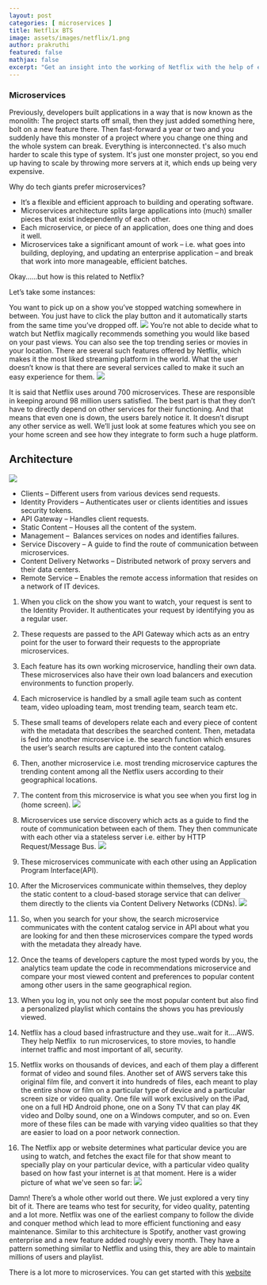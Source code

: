 ```yaml
---
layout: post
categories: [ microservices ]
title: Netflix BTS
image: assets/images/netflix/1.png
author: prakruthi
featured: false
mathjax: false
excerpt: "Get an insight into the working of Netflix with the help of essential microservices and also take a look at the working of the features you see once you log in.  "
---
```


### Microservices 

Previously, developers built applications in a way that is now known as the monolith: The project starts off small, then they just added something here, bolt on a new feature there. Then fast-forward a year or two and you suddenly have this monster of a project where you change one thing and the whole system can break. Everything is interconnected. t's also much harder to scale this type of system. It's just one monster project, so you end up having to scale by throwing more servers at it, which ends up being very expensive.

Why do tech giants prefer microservices?
* It’s a flexible and efficient approach to building and operating software.
* Microservices architecture splits large applications into (much) smaller pieces that exist independently of each other.
* Each microservice, or piece of an application, does one thing and does it well.
* Microservices take a significant amount of work – i.e. what goes into building, deploying, and updating an enterprise application – and break that work into more manageable, efficient batches.

Okay……but how is this related to Netflix?

Let’s take some instances:

You want to pick up on a show you’ve stopped watching somewhere in between. You just have to click the play button and it automatically starts from the same time you’ve dropped off. 
![](/assets/images/netflix/2.png)
You’re not able to decide what to watch but Netflix magically recommends something you would like based on your past views.
You can also see the top trending series or movies in your location. There are several such features offered by Netflix, which makes it the most liked streaming platform in the world. What the user doesn’t know is that there are several services called to make it such an easy experience for them.
![](/assets/images/netflix/3.png)

It is said that Netflix uses around 700 microservices. These are responsible in keeping around 98 million users satisfied. The best part is that they don’t have to directly depend on other services for their functioning. And that means that even one is down, the users barely notice it. It doesn’t disrupt any other service as well. We’ll just look at some features which you see on your home screen and see how they integrate to form such a huge platform.

## Architecture
![](/assets/images/netflix/4.png)

* Clients – Different users from various devices send requests. 
* Identity Providers – Authenticates user or clients identities and issues security tokens.
* API Gateway – Handles client requests.
* Static Content – Houses all the content of the system.
* Management –  Balances services on nodes and identifies failures.
* Service Discovery – A guide to find the route of communication between microservices.
* Content Delivery Networks – Distributed network of proxy servers and their data centers.
* Remote Service – Enables the remote access information that resides on a network of IT devices.

1. When you click on the show you want to watch, your request is sent to the Identity Provider. It  authenticates your request by identifying you as a regular user.
2. These requests are passed to the API Gateway which acts as an entry point for the user to forward their requests to the appropriate microservices.
3. Each feature has its own working microservice, handling their own data. These microservices also have their own load balancers and execution environments to function properly.
4. Each microservice is handled by a small agile team such as content team, video uploading team, most trending team, search team etc.
5. These small teams of developers relate each and every piece of content with the metadata that describes the searched content. Then, metadata is fed into another microservice i.e. the search function which ensures the user’s search results are captured into the content catalog.
6. Then, another microservice i.e. most trending microservice captures the trending content among all the Netflix users according to their geographical locations.
7. The content from this microservice is what you see when you first log in (home screen).
![](/assets/images/netflix/5.png)

8. Microservices use service discovery which acts as a guide to find the route of communication between each of them. They then communicate with each other via a stateless server i.e. either by HTTP Request/Message Bus.
![](/assets/images/netflix/6.png)

9. These microservices communicate with each other using an Application Program Interface(API).
10. After the Microservices communicate within themselves, they deploy the static content to a cloud-based storage service that can deliver them directly to the clients via Content Delivery Networks (CDNs).
![](/assets/images/netflix/7.png)

11. So, when you search for your show, the search microservice communicates with the content catalog service in API about what you are looking for and then these microservices compare the typed words with the metadata they already have.
12. Once the teams of developers capture the most typed words by you, the analytics team update the code in recommendations microservice and compare your most viewed content and preferences to popular content among other users in the same geographical region.
13. When you log in, you not only see the most popular content but also find a personalized playlist which contains the shows you has previously viewed. 
14. Netflix has a cloud based infrastructure and they use..wait for it….AWS. They help Netflix  to run microservices, to store movies, to handle internet traffic and most important of all, security. 
15. Netflix works on thousands of devices, and each of them play a different format of video and sound files. Another set of AWS servers take this original film file, and convert it into hundreds of files, each meant to play the entire show or film on a particular type of device and a particular screen size or video quality. One file will work exclusively on the iPad, one on a full HD Android phone, one on a Sony TV that can play 4K video and Dolby sound, one on a Windows computer, and so on. Even more of these files can be made with varying video qualities so that they are easier to load on a poor network connection. 
16. The Netflix app or website determines what particular device you are using to watch, and fetches the exact file for that show meant to specially play on your particular device, with a particular video quality based on how fast your internet is at that moment. Here is a wider picture of what we've seen so far:
![](/assets/images/netflix/8.png)

Damn! There’s a whole other world out there. We just explored a very tiny bit of it. There are teams who test for security, for video quality, patenting and a lot more. Netflix was one of the earliest company to follow the divide and conquer method which lead to more efficient functioning and easy maintenance. Similar to this architecture is Spotify, another vast growing enterprise and a new feature added roughly every month. They have a pattern something similar to Netflix and using this, they are able to maintain millions of users and playlist.

There is a lot more to microservices. You can get started with this [website](https://martinfowler.com/bliki/MicroservicePremium.html)
























 
